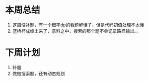 # 本周总结
1. 这周没补题，有一个概率dp的看题解懂了，但是代码初值处理不太懂
2. 蓝桥杯成绩出来了，意料之中，搜索的那个题不会记录路径输出。。
# 下周计划
1. 补题
2. 做做搜索题，还有动态规划

